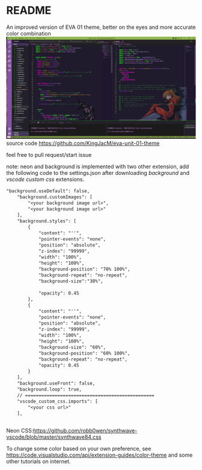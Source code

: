 # README

An improved version of EVA 01 theme, better on the eyes and more accurate color combination
<img src="demo.png">
source code https://github.com/KingJacM/eva-unit-01-theme

feel free to pull request/start issue

note: neon and background is implemented with two other extension, add the following code to the settings.json after downloading *background* and *vscode custom css* extensions. 
```
"background.useDefault": false,
    "background.customImages": [
        "<your background image url>",
        "<your background image url>"
    ],
    "background.styles": [
        {
            "content": "''",
            "pointer-events": "none",
            "position": "absolute",
            "z-index": "99999",
            "width": "100%",
            "height": "100%",
            "background-position": "70% 100%",
            "background-repeat": "no-repeat",
            "background-size":"30%",
            
            "opacity": 0.45
        },
        {
            "content": "''",
            "pointer-events": "none",
            "position": "absolute",
            "z-index": "99999",
            "width": "100%",
            "height": "100%",
            "background-size": "60%",
            "background-position": "60% 100%",
            "background-repeat": "no-repeat",
            "opacity": 0.45
        }
    ],
    "background.useFront": false,
    "background.loop": true,
    // ================================================
    "vscode_custom_css.imports": [
        "<your css url>"
    ],
    
```

Neon CSS:https://github.com/robb0wen/synthwave-vscode/blob/master/synthwave84.css

To change some color based on your own preference, see https://code.visualstudio.com/api/extension-guides/color-theme and some other tutorials on internet.
